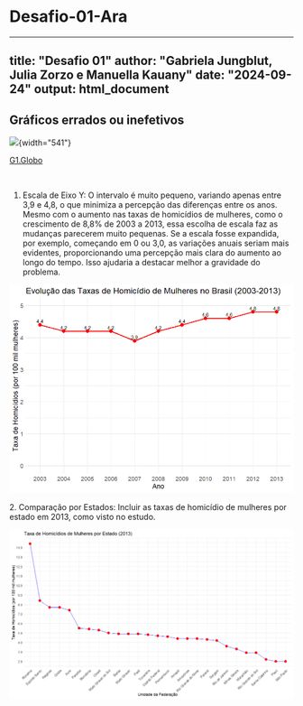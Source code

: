 # Desafio-01-Ara

---
title: "Desafio 01"
author: "Gabriela Jungblut, Julia Zorzo e Manuella Kauany"
date: "2024-09-24"
output: html_document
---

## Gráficos errados ou inefetivos

![](https://s2.glbimg.com/0GgPNg_c3HCj150DMgHMT9E23Xs=/s.glbimg.com/jo/g1/f/original/2015/11/09/homicidios-de-mulheres.jpg){width="541"}

[G1.Globo](https://g1.globo.com/politica/noticia/2015/11/503-dos-homicidios-de-mulheres-no-brasil-sao-cometidos-por-familiares.html)

 
1. Escala de Eixo Y: O intervalo é muito pequeno, variando apenas entre 3,9 e 4,8, o que minimiza a percepção das diferenças entre os anos. Mesmo com o aumento nas taxas de homicídios de mulheres, como o crescimento de 8,8% de 2003 a 2013, essa escolha de escala faz as mudanças parecerem muito pequenas. Se a escala fosse expandida, por exemplo, começando em 0 ou 3,0, as variações anuais seriam mais evidentes, proporcionando uma percepção mais clara do aumento ao longo do tempo. Isso ajudaria a destacar melhor a gravidade do problema.

![](images/fc5afe31-f2ee-4ff8-917c-6483eb6fc131.png)

2\. Comparação por Estados: Incluir as taxas de homicídio de mulheres por estado em 2013, como visto no estudo. 

![](images/a54f83df-9382-4d8a-92b2-5a105f9052cb.png)
